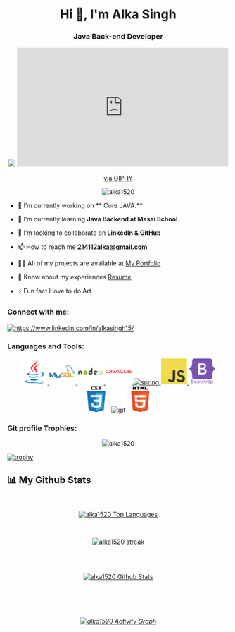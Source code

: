 <h1 align="center">Hi 👋, I'm Alka Singh</h1>
<h3 align="center">Java Back-end Developer</h3>

<div align="center">
  <img src="https://media.giphy.com/media/M9gbBd9nbDrOTu1Mqx/giphy.gif" width="100"/>
  <iframe src="https://giphy.com/embed/L1R1tvI9svkIWwpVYr" width="480" height="270" frameBorder="0" class="giphy-embed" ></iframe><p><a href="https://giphy.com/gifs/Pluralsight-computer-technology-coding-L1R1tvI9svkIWwpVYr">via GIPHY</a></p>
</div>
<p align="center"> <img src="https://komarev.com/ghpvc/?username=alka1520&label=Profile%20views&color=0e75b6&style=flat" alt="alka1520" /> </p>


- 🔭 I’m currently working on ** Core JAVA.**

- 🌱 I’m currently learning **Java Backend at Masai School.**

- 👯 I’m looking to collaborate on **LinkedIn & GitHub**

- 📫 How to reach me **214112alka@gmail.com**

- 👨‍💻 All of my projects are available at [My Portfolio](https://.app/)

- 📄 Know about my experiences [Resume](https://drive.google.com/file/d/12XRiQyNgzztFJwYA9OJy2nCfHK0nOUV3/view?usp=sharing)

- ⚡ Fun fact I love to do Art.

<h3 align="left">Connect with me:</h3>
<p align="left">
<a href="https://www.linkedin.com/in/alkasingh15/" target="blank"><img align="center" src="https://raw.githubusercontent.com/rahuldkjain/github-profile-readme-generator/master/src/images/icons/Social/linked-in-alt.svg" alt="https://www.linkedin.com/in/alkasingh15/" height="30" width="40" /></a>
</p>

<h3 align="left">Languages and Tools:</h3>
<p align="center"> <a href="https://getbootstrap.com" target="_blank" rel="noreferrer">  <a href="https://www.java.com" target="_blank" rel="noreferrer"> <img src="https://raw.githubusercontent.com/devicons/devicon/master/icons/java/java-original.svg" alt="java" width="60" height="60" margine-right="30"/> </a><a href="https://www.mysql.com/" target="_blank" rel="noreferrer"> <img src="https://raw.githubusercontent.com/devicons/devicon/master/icons/mysql/mysql-original-wordmark.svg" alt="mysql" width="60" height="60" margine-left="30"/> </a> <a href="https://nodejs.org" target="_blank" rel="noreferrer"> <img src="https://raw.githubusercontent.com/devicons/devicon/master/icons/nodejs/nodejs-original-wordmark.svg" alt="nodejs" width="60" height="60" margine-left="30"/> </a> <a href="https://www.oracle.com/" target="_blank" rel="noreferrer"> <img src="https://raw.githubusercontent.com/devicons/devicon/master/icons/oracle/oracle-original.svg" alt="oracle" width="60" height="60"/> </a> <a href="https://spring.io/" target="_blank" rel="noreferrer"> <img src="https://www.vectorlogo.zone/logos/springio/springio-icon.svg" alt="spring" width="60" height="60"/> </a> <a href="https://developer.mozilla.org/en-US/docs/Web/JavaScript" target="_blank" rel="noreferrer"> <img src="https://raw.githubusercontent.com/devicons/devicon/master/icons/javascript/javascript-original.svg" alt="javascript" width="60" height="60"/> </a> <img src="https://raw.githubusercontent.com/devicons/devicon/master/icons/bootstrap/bootstrap-plain-wordmark.svg" alt="bootstrap" width="60" height="60"/> </a> <a href="https://www.w3schools.com/css/" target="_blank" rel="noreferrer"> <img src="https://raw.githubusercontent.com/devicons/devicon/master/icons/css3/css3-original-wordmark.svg" alt="css3" width="60" height="60"/> </a> <a href="https://git-scm.com/" target="_blank" rel="noreferrer"> <img src="https://www.vectorlogo.zone/logos/git-scm/git-scm-icon.svg" alt="git" width="60" height="60"/> </a> <a href="https://www.w3.org/html/" target="_blank" rel="noreferrer"> <img src="https://raw.githubusercontent.com/devicons/devicon/master/icons/html5/html5-original-wordmark.svg" alt="html5" width="60" height="60"/> </a> </p>
<div height= "50"></div>

<h3 align="left">Git profile Trophies:</h3>
<p align="center"> <img src="https://komarev.com/ghpvc/?username=alka1520&label=Profile%20views&color=0e75b6&style=flat" alt="alka1520" /> </p>

  [![trophy](https://github-profile-trophy.vercel.app/?username=alka1520&theme=darkhub)](https://github.com/alka1520/github-profile-trophy)

<h2 align="left">📊 My Github Stats</h2>
   <br/>   
    <p align="center">      
  <a href="https://github.com/alka1520/github-readme-stats"><img alt="alka1520 Top Languages" src="https://github-readme-stats.vercel.app/api/top-langs/?username=alka1520&langs_count=8&count_private=true&layout=compact&theme=react&hide_border=true&bg_color=0D1117" /></a>
      </p>      
     <br/>
   <p align="center">
    <a href="https://github.com/alka1520/github-readme-streak-stats">
        <img title="🔥 Get streak stats for your profile at git.io/streak-stats" alt="alka1520 streak" src="https://github-readme-streak-stats.herokuapp.com/?user=alka1520&hide_border=true&theme=react&hide_border=true&bg_color=0D1117"/>
    </a>
</p>                                                                                                                                              

  <br/>
  <br/>
     <p align="center">                                                                                                 
    <a href="https://github.com/alka1520/github-readme-stats"><img alt="alka1520 Github Stats" src="https://github-readme-stats.vercel.app/api?username=alka1520&show_icons=true&locale=en&theme=react&hide_border=true&bg_color=0D1117" alt="alka1520" /></a>
    </p>                                                                 
 <h6 align="center"> 


<br/>
<br/>

  <br/>

<a href="https://github.com/alka1520/github-readme-activity-graph"><img alt="alka1520 Activity Graph" src="https://activity-graph.herokuapp.com/graph?username=alka1520&bg_color=0D1117&color=5BCDEC&line=5BCDEC&point=FFFFFF&hide_border=true" /></a>

<br/>
<br/>
